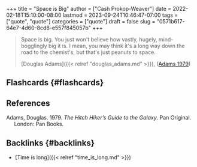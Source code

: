 +++
title = "Space is Big"
author = ["Cash Prokop-Weaver"]
date = 2022-02-18T15:10:00-08:00
lastmod = 2023-09-24T10:46:47-07:00
tags = ["quote", "quote"]
categories = ["quote"]
draft = false
slug = "0571b617-64e7-4d60-8cd8-e557f845057b"
+++

> Space is big. You just won't believe how vastly, hugely, mind-bogglingly big it is. I mean, you may think it's a long way down the road to the chemist's, but that's just peanuts to space.
>
> [Douglas Adams]({{< relref "douglas_adams.md" >}}), (<a href="#citeproc_bib_item_1">Adams 1979</a>)


## Flashcards {#flashcards}

## References

<style>.csl-entry{text-indent: -1.5em; margin-left: 1.5em;}</style><div class="csl-bib-body">
  <div class="csl-entry"><a id="citeproc_bib_item_1"></a>Adams, Douglas. 1979. <i>The Hitch Hiker’s Guide to the Galaxy</i>. Pan Original. London: Pan Books.</div>
</div>


## Backlinks {#backlinks}

-   [Time is long]({{< relref "time_is_long.md" >}})
